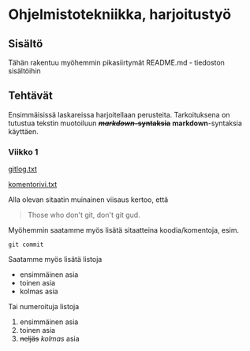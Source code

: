 # Ohjelmistotekniikka, harjoitustyö

## Sisältö
Tähän rakentuu myöhemmin pikasiirtymät README.md - tiedoston sisältöihin

## Tehtävät
Ensimmäisissä laskareissa harjoitellaan perusteita. Tarkoituksena on tutustua tekstin muotoiluun ~~**_markdown_-syntaksia**~~ **markdown**-syntaksia käyttäen. 

### Viikko 1
[gitlog.txt](laskarit/viikko1/gitlog.txt)

[komentorivi.txt](laskarit/viikko1/komentorivi.txt)

Alla olevan sitaatin muinainen viisaus kertoo, että

> Those who don't git, don't git gud. 

Myöhemmin saatamme myös lisätä sitaatteina koodia/komentoja, esim.
```
git commit
```

Saatamme myös lisätä listoja
- ensimmäinen asia
- toinen asia
- kolmas asia

Tai numeroituja listoja
1. ensimmäinen asia
2. toinen asia
3. ~~neljäs~~ *kolmas* asia
